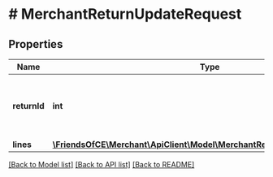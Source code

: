 # # MerchantReturnUpdateRequest

## Properties

Name | Type | Description | Notes
------------ | ------------- | ------------- | -------------
**returnId** | **int** | The ChannelEngine return ID of the return you would like to update. |
**lines** | [**\FriendsOfCE\Merchant\ApiClient\Model\MerchantReturnLineUpdateRequest[]**](MerchantReturnLineUpdateRequest.md) |  |

[[Back to Model list]](../../README.md#models) [[Back to API list]](../../README.md#endpoints) [[Back to README]](../../README.md)
